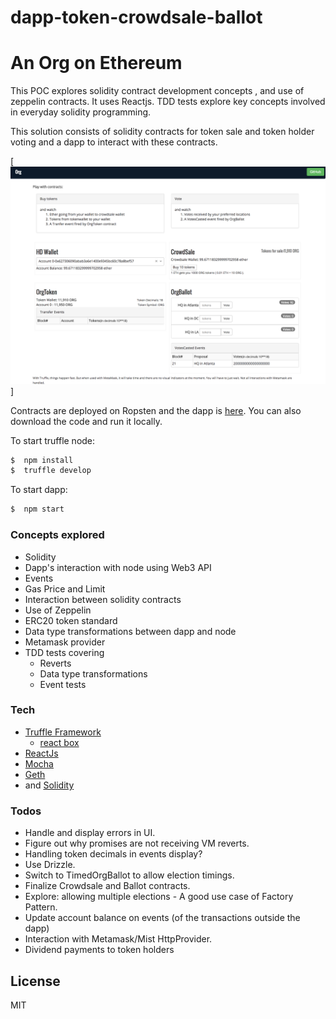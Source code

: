 # dapp-token-crowdsale-ballot
# An Org on Ethereum
This POC explores solidity contract development concepts , and use of zeppelin contracts. It uses Reactjs. TDD tests explore key concepts involved in everyday solidity programming.  

This solution consists of solidity contracts for token sale and  token holder voting and a dapp to interact with these contracts.
 
[![Dapps](dapp_screenshot.png)]


 Contracts are deployed on Ropsten and the dapp is [here](http://www,objectcraftworks.com/dapp-token-crowdsale-ballot). You can also download the code and run it locally.
 
To start truffle node:
 ```sh
$  npm install
$  truffle develop
```
To start dapp:
```sh 
$  npm start
```

### Concepts explored
- Solidity
- Dapp's interaction with node using Web3 API
- Events
- Gas Price and Limit
- Interaction between solidity contracts
- Use of Zeppelin 
- ERC20 token standard
- Data type transformations between dapp and node
- Metamask provider
- TDD tests covering
  - Reverts
  - Data type transformations
  - Event tests

### Tech
  - [Truffle Framework](http://truffleframework.com/)
    - [react box](http://truffleframework.com/boxes/react)
  - [ReactJs](https://reactjs.org/)
  - [Mocha](https://mochajs.org/) 
  - [Geth](https://github.com/ethereum/go-ethereum)
  - and [Solidity](https://solidity.readthedocs.io/en/v0.4.21/)
  

### Todos
 - Handle and display errors in UI. 
 - Figure out why promises are not receiving VM reverts.
 - Handling token decimals in events display?
 - Use Drizzle.
 - Switch to TimedOrgBallot to allow election timings.
 - Finalize Crowdsale and Ballot contracts.
 - Explore: allowing multiple elections - A good use case of Factory Pattern.
 - Update account balance on events (of the transactions outside the dapp)
 - Interaction with Metamask/Mist HttpProvider.
 - Dividend payments to token holders


License
----

MIT

